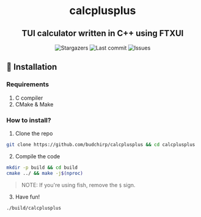 <h1 align="center">calcplusplus</h1>
<h2 align="center">TUI calculator written in C++ using FTXUI</h2>

<div align="center">
  <img alt="Stargazers" src="https://img.shields.io/github/stars/budchirp/calcplusplus?style=for-the-badge&colorA=0b1221&colorB=ff8e8e" />
  <img alt="Last commit" src="https://img.shields.io/github/last-commit/budchirp/calcplusplus?style=for-the-badge&colorA=0b1221&colorB=BDB0E4" />
  <img alt="Issues" src="https://img.shields.io/github/issues/budchirp/calcplusplus?style=for-the-badge&colorA=0b1221&colorB=FBC19D" />
</div>


## 💾 Installation

### Requirements

1. C compiler
2. CMake & Make

### How to install?

1. Clone the repo

```sh
git clone https://github.com/budchirp/calcplusplus && cd calcplusplus
```

2. Compile the code

```sh
mkdir -p build && cd build
cmake ../ && make -j$(nproc)
```

> NOTE: If you're using fish, remove the `$` sign.

3. Have fun!

```sh
./build/calcplusplus
```